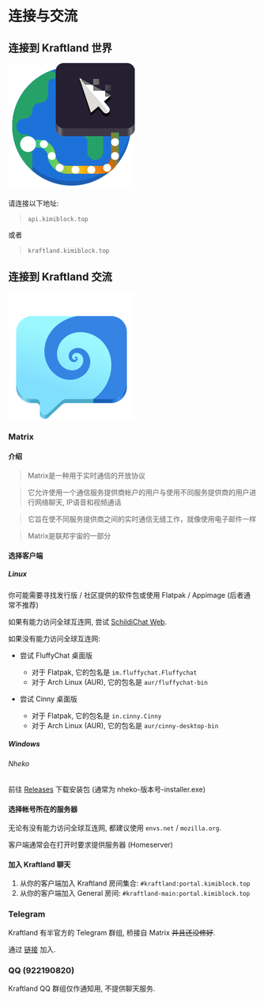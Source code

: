 # 连接与交流

## 连接到 Kraftland 世界

![Connect](img/Minecraft/org.gnome.Connections.svg)

请连接以下地址:

> ```
> api.kimiblock.top
> ```

或者

> ```
> kraftland.kimiblock.top
> ```

## 连接到 Kraftland 交流

![Chat](img/Minecraft/chat.svg)

### Matrix

#### 介绍
> Matrix是一种用于实时通信的开放协议

> 它允许使用一个通信服务提供商帐户的用户与使用不同服务提供商的用户进行网络聊天, IP语音和视频通话

> 它旨在使不同服务提供商之间的实时通信无缝工作，就像使用电子邮件一样

> Matrix是联邦宇宙的一部分

#### 选择客户端

##### Linux
你可能需要寻找发行版 / 社区提供的软件包或使用 Flatpak / Appimage (后者通常不推荐)

如果有能力访问全球互连网, 尝试 [SchildiChat Web](https://app.schildi.chat).

如果没有能力访问全球互连网:

- 尝试 FluffyChat 桌面版
	* 对于 Flatpak, 它的包名是 `im.fluffychat.Fluffychat`
	* 对于 Arch Linux (AUR), 它的包名是 `aur/fluffychat-bin`

- 尝试 Cinny 桌面版
    * 对于 Flatpak, 它的包名是 `in.cinny.Cinny`
    * 对于 Arch Linux (AUR), 它的包名是 `aur/cinny-desktop-bin`


##### Windows
###### Nheko
前往 [Releases](https://github.com/Nheko-Reborn/nheko/releases/latest) 下载安装包 (通常为 nheko-版本号-installer.exe)

#### 选择帐号所在的服务器

无论有没有能力访问全球互连网, 都建议使用 `envs.net` / `mozilla.org`.

客户端通常会在打开时要求提供服务器 (Homeserver)

#### 加入 Kraftland 聊天

1. 从你的客户端加入 Kraftland 房间集合: `#kraftland:portal.kimiblock.top`
2. 从你的客户端加入 General 房间: `#kraftland-main:portal.kimiblock.top`

### Telegram
Kraftland 有半官方的 Telegram 群组, 桥接自 Matrix <del>并且还没修好</del>.

通过 [链接](https://t.me/kraftland_bridge) 加入.

### QQ (922190820)
Kraftland QQ 群组仅作通知用, 不提供聊天服务.

